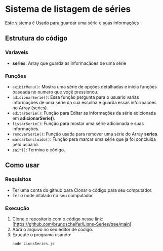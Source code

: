 # Sistema de listagem de séries

Este sistema é Usado para guardar uma série e suas informações

## Estrutura do código

### Variaveis

- **series**: Array que guarda as informacãoes de uma série

### Funções 

- `exibirMenu()`: Mostra uma série de opções detalhadas e inicia funções baseada no numero que voçê pressionou.
- `adicionarSerie()`: Essa função pergunta para o usuario varias informações de uma série da sua escolha e guarda essas informações no Array (series).
- `editarSerie()`: Função para Editar as informações da série adicionada em **adicionarSerie()**.
- `listarSerie()`: Função para mostar uma série adicionada e suas informações.
- `removerSerie()`: Função usada para remover uma série do Array **series**.
- `marcarConcluido()`: Função para marcar uma série que ja foi concluida pelo usuario.
- `sair()`: Termina o código.

## Como usar

### Requisitos

- Ter uma conta do github para Clonar o código para seu computador.
- Ter o node intalado no seu computador

### Execução 

1. Clone o repositorio com o código nesse link: [https://github.com/brunoscheifer/Lions-Series/tree/main]
2. Abra o arquivo no seu editor de código.
3. Exucute o programa usando:
    ```
    node LionsSeries.js
    ```

